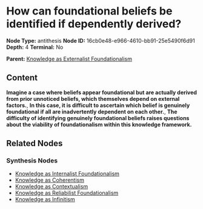 # How can foundational beliefs be identified if dependently derived?

**Node Type:** antithesis
**Node ID:** 16cb0e48-e966-4610-bb91-25e5490f6d91
**Depth:** 4
**Terminal:** No

**Parent:** [Knowledge as Externalist Foundationalism](knowledge-as-externalist-foundationalism-synthesis-6d987ad6-fa1f-4fd8-9fc1-9aa8e5b9bbe2.md)

## Content

**Imagine a case where beliefs appear foundational but are actually derived from prior unnoticed beliefs, which themselves depend on external factors.**, **In this case, it is difficult to ascertain which belief is genuinely foundational if all are inadvertently dependent on each other.**, **The difficulty of identifying genuinely foundational beliefs raises questions about the viability of foundationalism within this knowledge framework.**

## Related Nodes

### Synthesis Nodes

- [Knowledge as Internalist Foundationalism](knowledge-as-internalist-foundationalism-synthesis-4511ad4a-d975-4c0e-a6df-412d6b2d708c.md)
- [Knowledge as Coherentism](knowledge-as-coherentism-synthesis-46433fe7-5e56-4f35-9584-46d8aa0af283.md)
- [Knowledge as Contextualism](knowledge-as-contextualism-synthesis-d2ac9490-a70a-450e-af22-f1865e7e8b64.md)
- [Knowledge as Reliabilist Foundationalism](knowledge-as-reliabilist-foundationalism-synthesis-c88ed788-b44f-4b57-abc4-f495019a1e17.md)
- [Knowledge as Infinitism](knowledge-as-infinitism-synthesis-d5bfed01-fdd2-42de-ae12-6d92934e8642.md)

